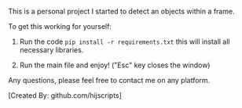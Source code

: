 This is a personal project I started to detect an objects within a frame.

To get this working for yourself: 

1. Run the code ```pip install -r requirements.txt``` this will install all necessary libraries.

2. Run the main file and enjoy! ("Esc" key closes the window)

Any questions, please feel free to contact me on any platform.

[Created By: github.com/hijscripts]


